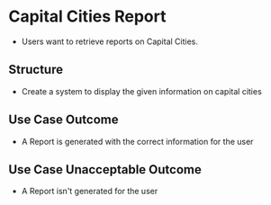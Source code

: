 # Capital Cities Report

- Users want to retrieve reports on Capital Cities.

## Structure

- Create a system to display the given information on capital cities

## Use Case Outcome

- A Report is generated with the correct information for the user

## Use Case Unacceptable Outcome

- A Report isn't generated for the user
